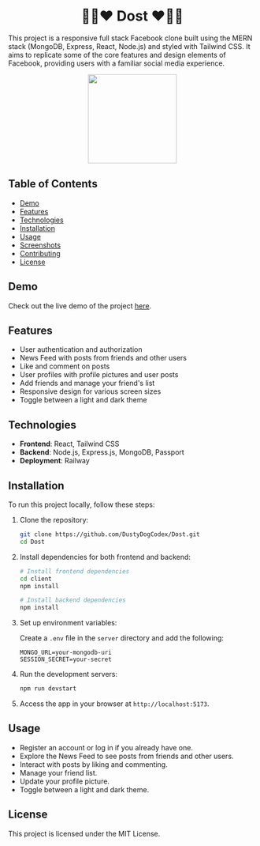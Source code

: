 <h1 align='center'>🤝👋❤️ Dost ❤️👋🤝</h1>

This project is a responsive full stack Facebook clone built using the MERN stack (MongoDB, Express, React, Node.js) and styled with Tailwind CSS. It aims to replicate some of the core features and design elements of Facebook, providing users with a familiar social media experience.

<div align='center'>
    <img 
        src='https://tenor.com/view/did-we-just-become-best-friends-did-we-just-become-best-friends-meme-step-brothers-best-friends-besties-best-friend-gif-23405805.gif'
        height='180'
    >
</div>

## Table of Contents

- [Demo](#demo)
- [Features](#features)
- [Technologies](#technologies)
- [Installation](#installation)
- [Usage](#usage)
- [Screenshots](#screenshots)
- [Contributing](#contributing)
- [License](#license)

## Demo

Check out the live demo of the project [here](https://dost-production.up.railway.app/).

## Features

- User authentication and authorization
- News Feed with posts from friends and other users
- Like and comment on posts
- User profiles with profile pictures and user posts
- Add friends and manage your friend's list
- Responsive design for various screen sizes
- Toggle between a light and dark theme

## Technologies

- **Frontend**: React, Tailwind CSS
- **Backend**: Node.js, Express.js, MongoDB, Passport
- **Deployment**: Railway

## Installation

To run this project locally, follow these steps:

1. Clone the repository:

   ```bash
   git clone https://github.com/DustyDogCodex/Dost.git
   cd Dost
   ```

2. Install dependencies for both frontend and backend:

   ```bash
   # Install frontend dependencies
   cd client
   npm install

   # Install backend dependencies
   npm install
   ```

3. Set up environment variables:

   Create a `.env` file in the `server` directory and add the following:

   ```env
   MONGO_URL=your-mongodb-uri
   SESSION_SECRET=your-secret
   ```

4. Run the development servers:

   ```bash
   npm run devstart
   ```

5. Access the app in your browser at `http://localhost:5173`.

## Usage

- Register an account or log in if you already have one.
- Explore the News Feed to see posts from friends and other users.
- Interact with posts by liking and commenting.
- Manage your friend list.
- Update your profile picture.
- Toggle between a light and dark theme.

## License

This project is licensed under the MIT License.